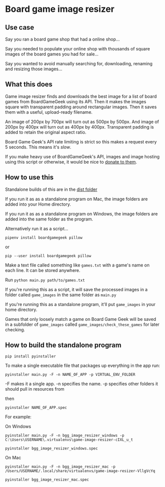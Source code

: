 # Board game image resizer

## Use case

Say you ran a board game shop that had a online shop...

Say you needed to populate your online shop with thousands of square images of the board games you had for sale...

Say you wanted to avoid manually searching for, downloading, renaming and resizing those images...

## What this does

Game image resizer finds and downloads the best image for a list of board games from BoardGameGeek using its API. Then it makes the images square with transparent padding around rectangular images. Then it saves them with a useful, upload-ready filename.

An image of 200px by 700px will turn out as 500px by 500px. And image of 200px by 400px will turn out as 400px by 400px. Transparent padding is added to retain the original aspect ratio.

Board Game Geek's API rate limiting is strict so this makes a request every 5 seconds. This means it's *slow*.

If you make heavy use of BoardGameGeek's API, images and image hosting using this script or otherwise, it would be nice to [donate to them](https://boardgamegeek.com/support).

## How to use this

Standalone builds of this are in the [dist folder](https://github.com/edjw/game-image-resizer/tree/master/dist)

If you run it as as a standalone program on Mac, the image folders are added into your Home directory.

If you run it as as a standalone program on Windows, the image folders are added into the same folder as the program.

Alternatively run it as a script...

`pipenv install boardgamegeek pillow`

or

`pip --user install boardgamegeek pillow`

Make a text file called something like `games.txt` with a game's name on each line. It can be stored anywhere.

Run `python main.py path/to/games.txt`

If you're running this as a script, it will save the processed images in a folder called `game_images` in the same folder as `main.py`

If you're running this as a standalone program, it'll put `game_images` in your home directory.

Games that only loosely match a game on Board Game Geek will be saved in a subfolder of `game_images` called `game_images/check_these_games` for later checking.

## How to build the standalone program

`pip install pyinstaller`

To make a single executable file that packages up everything in the app run:

`pyinstaller main.py -F -n NAME_OF_APP -p VIRTUAL_ENV_FOLDER`

-F makes it a single app. -n specifies the name. -p specifies other folders it should pull in resources from

then

`pyinstaller NAME_OF_APP.spec`

For example:

On Windows

`pyinstaller main.py -F -n bgg_image_resizer_windows -p C:\Users\USERNAME\.virtualenvs\game-image-resizer-cIXL_u_t`

`pyinstaller bgg_image_resizer_windows.spec`

On Mac

`pyinstaller main.py -F -n bgg_image_resizer_mac -p /Users/USERNAME/.local/share/virtualenvs/game-image-resizer-VllgVcYq`

`pyinstaller bgg_image_resizer_mac.spec`
